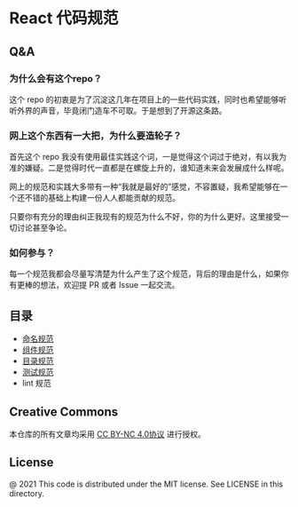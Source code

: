 # React 代码规范

## Q&A

### 为什么会有这个repo？

这个 repo 的初衷是为了沉淀这几年在项目上的一些代码实践，同时也希望能够听听外界的声音，毕竟闭门造车不可取。于是想到了开源这条路。



### 网上这个东西有一大把，为什么要造轮子？

首先这个 repo 我没有使用最佳实践这个词，一是觉得这个词过于绝对，有以我为准的嫌疑。二是觉得时代一直都是在螺旋上升的，谁知道未来会发展成什么样呢。

网上的规范和实践大多带有一种“我就是最好的”感觉，不容置疑，我希望能够在一个还不错的基础上构建一份人人都能贡献的规范。

只要你有充分的理由纠正我现有的规范为什么不好，你的为什么更好。这里接受一切讨论甚至争论。



### 如何参与？

每一个规范我都会尽量写清楚为什么产生了这个规范，背后的理由是什么，如果你有更棒的想法，欢迎提 PR 或者 Issue 一起交流。



## 目录

- [命名规范](命名规范.md)
- [组件规范](组件规范.md)
- [目录规范](目录规范.md)
- [测试规范](测试规范.md)
- lint 规范

## Creative Commons
本仓库的所有文章均采用 [CC BY-NC 4.0协议](https://creativecommons.org/licenses/by-nc/4.0/deed.zh) 进行授权。

## License
@ 2021 This code is distributed under the MIT license. See LICENSE in this directory.
